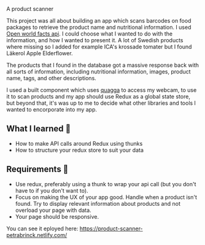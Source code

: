 A product scanner 

This project was all about building an app which scans barcodes on food packages to retrieve the product name and nutritional information. I used [Open world facts api](https://world.openfoodfacts.org/).
I could choose what I wanted to do with the information, and how I wanted to present it. A lot of Swedish products where missing so I added for example ICA's krossade tomater but I found Läkerol Apple Elderflower.

The products that I found in the database got a massive response back with all sorts of information, including nutritional information, images, product name, tags, and other descriptions. 

I used a built component which uses [quagga](https://github.com/serratus/quaggaJS) to access my webcam, to use it to scan products and my app should use Redux as a global state store, but beyond that, it's was up to me to decide what other libraries and tools I wanted to encorporate into my app. 

## What I learned 🧠

* How to make API calls around Redux using thunks
* How to structure your redux store to suit your data

## Requirements 🧪

* Use redux, preferably using a thunk to wrap your api call (but you don't have to if you don't want to).
* Focus on making the UX of your app good. Handle when a product isn't found. Try to display relevant information about products and not overload your page with data.
* Your page should be responsive.

You can see it eployed here: https://product-scanner-petrabrinck.netlify.com/
